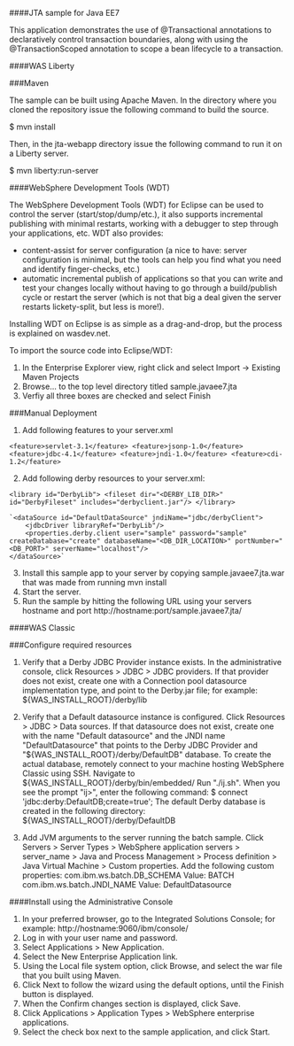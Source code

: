 ####JTA sample for Java EE7

This application demonstrates the use of @Transactional annotations to declaratively control transaction boundaries, along with using the @TransactionScoped annotation to scope a bean lifecycle to a transaction.

####WAS Liberty

###Maven

The sample can be built using Apache Maven. In the directory where you cloned the repository issue the following command to build the source.

$ mvn install

Then, in the jta-webapp directory issue the following command to run it on a Liberty server.

$ mvn liberty:run-server

####WebSphere Development Tools (WDT)

The WebSphere Development Tools (WDT) for Eclipse can be used to control the server (start/stop/dump/etc.), it also supports incremental publishing with minimal restarts, working with a debugger to step through your applications, etc.
WDT also provides:
- content-assist for server configuration (a nice to have: server configuration is minimal, but the tools can help you find what you need and identify finger-checks, etc.)
- automatic incremental publish of applications so that you can write and test your changes locally without having to go through a build/publish cycle or restart the server (which is not that big a deal given the server restarts lickety-split, but less is more!).

Installing WDT on Eclipse is as simple as a drag-and-drop, but the process is explained on wasdev.net.

To import the source code into Eclipse/WDT:
1.	In the Enterprise Explorer view, right click and select Import -> Existing Maven Projects
2.	Browse... to the top level directory titled sample.javaee7.jta
3.	Verfiy all three boxes are checked and select Finish

###Manual Deployment
1.	Add following features to your server.xml 

  `<feature>servlet-3.1</feature>
    <feature>jsonp-1.0</feature>
    <feature>jdbc-4.1</feature>
    <feature>jndi-1.0</feature>
    <feature>cdi-1.2</feature>`

2.	Add following derby resources to your server.xml:
    
  `<library id="DerbyLib">
        <fileset dir="<DERBY_LIB_DIR>" id="DerbyFileset" includes="derbyclient.jar"/>
    </library>`
    
    `<dataSource id="DefaultDataSource" jndiName="jdbc/derbyClient">
        <jdbcDriver libraryRef="DerbyLib"/>
        <properties.derby.client user="sample" password="sample" createDatabase="create" databaseName="<DB_DIR_LOCATION>" portNumber="<DB_PORT>" serverName="localhost"/>
    </dataSource>`

3.  Install this sample app to your server by copying sample.javaee7.jta.war that was made from running mvn install
4.	Start the server.
5.	Run the sample by hitting the following URL using your servers hostname and port
http://hostname:port/sample.javaee7.jta/

####WAS Classic

###Configure required resources
1.	Verify that a Derby JDBC Provider instance exists. In the administrative console, click Resources > JDBC > JDBC providers.
If that provider does not exist, create one with a Connection pool datasource implementation type, and point to the Derby.jar file; for example: ${WAS_INSTALL_ROOT}/derby/lib

2.	Verify that a Default datasource instance is configured. Click Resources > JDBC > Data sources.
If that datasource does not exist, create one with the name "Default datasource" and the JNDI name "DefaultDatasource" that points to the Derby JDBC Provider and "${WAS_INSTALL_ROOT}/derby/DefaultDB" database.
To create the actual database, remotely connect to your machine hosting WebSphere Classic using SSH.
Navigate to ${WAS_INSTALL_ROOT}/derby/bin/embedded/
Run "./ij.sh". When you see the prompt "ij>", enter the following command:
$ connect 'jdbc:derby:DefaultDB;create=true';
The default Derby database is created in the following directory: ${WAS_INSTALL_ROOT}/derby/DefaultDB

3.	Add JVM arguments to the server running the batch sample.
Click Servers > Server Types > WebSphere application servers > server_name > Java and Process Management > Process definition > Java Virtual Machine > Custom properties.
Add the following custom properties:
com.ibm.ws.batch.DB_SCHEMA
Value: BATCH
com.ibm.ws.batch.JNDI_NAME
Value: DefaultDatasource

####Install using the Administrative Console
1.	In your preferred browser, go to the Integrated Solutions Console; for example: http://hostname:9060/ibm/console/
2.	Log in with your user name and password.
3.	Select Applications > New Application.
4.	Select the New Enterprise Application link.
5.	Using the Local file system option, click Browse, and select the war file that you built using Maven.
6.	Click Next to follow the wizard using the default options, until the Finish button is displayed.
7.	When the Confirm changes section is displayed, click Save.
8.	Click Applications > Application Types > WebSphere enterprise applications.
9.	Select the check box next to the sample application, and click Start.
